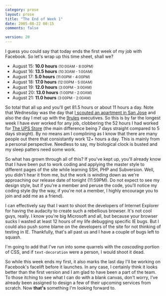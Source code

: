 ```yaml
---
category: prose
layout: prose
title: "The End of Week 1"
date: 2005-08-22 00:15
comments: false

version: 20
---
```


I guess you could say that today ends the first week of my job with Facebook. So let's wrap up this time sheet, shall we?

*   August 15: **10.0 hours** <small>(10:00AM - 8:00PM)</small>
*   August 16: **13.5 hours** <small>(10:30AM - 1:00AM)</small>
*   August 17: **5.0 hours** <small>(11:00PM - 4:00PM)</small>
*   August 18: **17.0 hours** <small>(12:00PM - 5:00AM)</small>
*   August 19: **12.0 hours** <small>(3:00PM - 3:00AM)</small>
*   August 20: **13.0 hours** <small>(1:00PM - 2:00AM)</small>
*   August 21: **11.0 hours** <small>(3:00PM - 2:00AM)</small>

So total that all up and you'll get 81.5 hours or about 11 hours a day. Note that Wednesday was the day that [I scouted an apartment in San Jose][1] and also the day I met up with the [9rules][2] executives. So this is by far the longest week I have ever worked for any job, clobbering the 52 hours I had worked for [The UPS Store][3] (the main difference being 7 days straight compared to 5 days straight). By no means am I complining as I know that there are many people out there that consistantly work 12+ hours a day. This is mainly from a personal perspective. Needless to say, my biological clock is busted and my sleep patters need some work.

So what has grown through all of this? If you've kept up, you'll already know that I have been put to work coding and applying the master style to different pages of the site while learning SSH, PHP and Subversion. Well, you didn't hear it from me, but the work is winding down as we're approaching our release date of tonight (11:59PM). Do not expect to see my design style, but if you're a member and peruse the code, you'll notice my coding style (by the way, if you're not a member, I highly encourage you to join and add me as a friend).

I can effectively say that I want to shoot the developers of Internet Explorer for having the audacity to create such a rebellious browser. It's not cool guys, really. I know you're big Microsoft and all, but because your browser sucks I wasted at least 12 hours of my life debugging specific IE bugs. But I could also push some blame on the developers of the site for not thinking of testing in IE. Thankfully, that's all past us and I have a couple of bugs left to squash.

I'm going to add that I've run into some quarrels with the *cascading* portion of CSS, and if `text-decoration` were a person, I would shoot it dead.

So while this week ends my first, it also marks the last day I'll be working on Facebook's facelift before it launches. In any case, I certainly think it looks better than the first version and I am glad to have been a part of the team. To those itching to see what I can do with a blank canvas, don't worry, I've already been assigned to design a few of their upcoming services from scratch. Now **that's** something I'm looking forward to.

[1]: http://www.avaloncahillpark.com/homepage.htm
[2]: http://9rules.com/about/
[3]: http://theupsstore.com/
